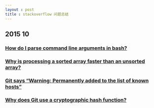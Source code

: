 ```yaml
---
layout : post
title : stackoverflow 问题总结
---
```


## 2015 10

### [How do I parse command line arguments in bash?](http://stackoverflow.com/questions/192249/how-do-i-parse-command-line-arguments-in-bash)

### [Why is processing a sorted array faster than an unsorted array?](http://stackoverflow.com/questions/11227809/why-is-processing-a-sorted-array-faster-than-an-unsorted-array)

### [Git says “Warning: Permanently added to the list of known hosts”](http://stackoverflow.com/questions/9299651/git-says-warning-permanently-added-to-the-list-of-known-hosts)

### [Why does Git use a cryptographic hash function?](http://stackoverflow.com/questions/28792784/why-does-git-use-a-cryptographic-hash-function)
